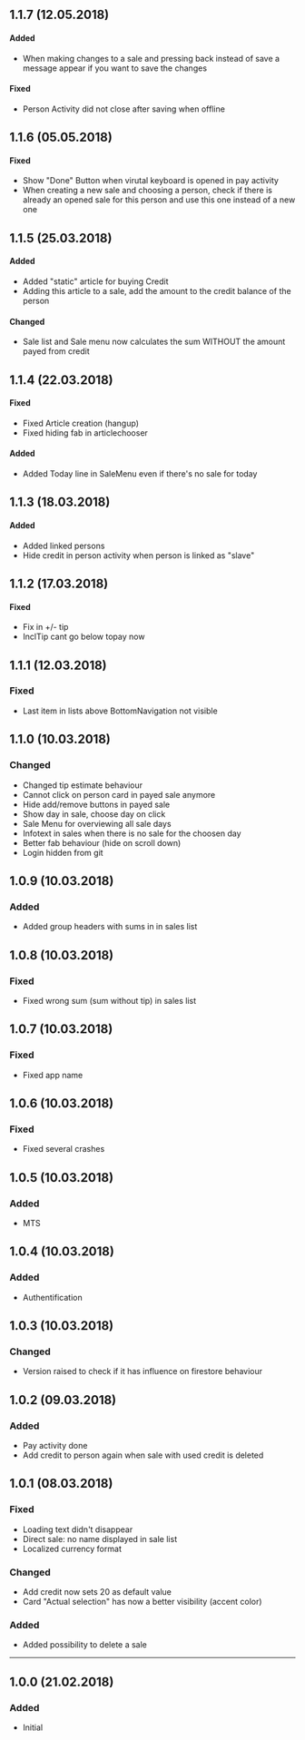 ## 1.1.7 (12.05.2018)
#### Added
* When making changes to a sale and pressing back instead of save a message appear if you want to save the changes

#### Fixed
* Person Activity did not close after saving when offline

## 1.1.6 (05.05.2018)
#### Fixed
* Show "Done" Button when virutal keyboard is opened in pay activity
* When creating a new sale and choosing a person, check if there is already an opened sale for this person and use this one instead of a new one

## 1.1.5 (25.03.2018)
#### Added
* Added "static" article for buying Credit
* Adding this article to a sale, add the amount to the credit balance of the person

#### Changed
* Sale list and Sale menu now calculates the sum WITHOUT the amount payed from credit

## 1.1.4 (22.03.2018)
#### Fixed
* Fixed Article creation (hangup)
* Fixed hiding fab in articlechooser

#### Added
* Added Today line in SaleMenu even if there's no sale for today

## 1.1.3 (18.03.2018)
#### Added
* Added linked persons
* Hide credit in person activity when person is linked as "slave"

## 1.1.2 (17.03.2018)
#### Fixed
* Fix in +/- tip
* InclTip cant go below topay now

## 1.1.1 (12.03.2018)
### Fixed
* Last item in lists above BottomNavigation not visible

## 1.1.0 (10.03.2018)
### Changed
* Changed tip estimate behaviour
* Cannot click on person card in payed sale anymore
* Hide add/remove buttons in payed sale
* Show day in sale, choose day on click
* Sale Menu for overviewing all sale days
* Infotext in sales when there is no sale for the choosen day
* Better fab behaviour (hide on scroll down)
* Login hidden from git

## 1.0.9 (10.03.2018)
### Added
* Added group headers with sums in in sales list

## 1.0.8 (10.03.2018)
### Fixed
* Fixed wrong sum (sum without tip) in sales list

## 1.0.7 (10.03.2018)
### Fixed
* Fixed app name

## 1.0.6 (10.03.2018)
### Fixed
* Fixed several crashes

## 1.0.5 (10.03.2018)
### Added
* MTS

## 1.0.4 (10.03.2018)
### Added
* Authentification

## 1.0.3 (10.03.2018)
### Changed
* Version raised to check if it has influence on firestore behaviour

## 1.0.2 (09.03.2018)
### Added
* Pay activity done
* Add credit to person again when sale with used credit is deleted

## 1.0.1 (08.03.2018)
### Fixed
* Loading text didn't disappear
* Direct sale: no name displayed in sale list
* Localized currency format

### Changed
* Add credit now sets 20 as default value
* Card "Actual selection" has now a better visibility (accent color)

### Added
* Added possibility to delete a sale

---

## 1.0.0 (21.02.2018)
### Added
- Initial